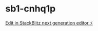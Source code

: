 # sb1-cnhq1p

[Edit in StackBlitz next generation editor ⚡️](https://stackblitz.com/~/github.com/Guang0x/sb1-cnhq1p)